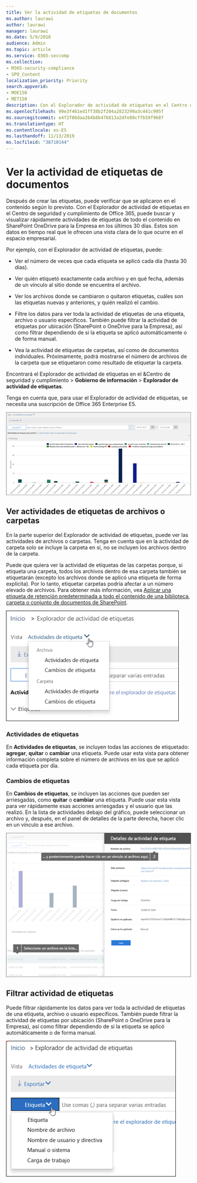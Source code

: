```yaml
---
title: Ver la actividad de etiquetas de documentos
ms.author: laurawi
author: laurawi
manager: laurawi
ms.date: 5/9/2018
audience: Admin
ms.topic: article
ms.service: O365-seccomp
ms.collection:
- M365-security-compliance
- SPO_Content
localization_priority: Priority
search.appverid:
- MOE150
- MET150
description: Con el Explorador de actividad de etiquetas en el Centro de seguridad y cumplimiento de Office 365, puede buscar y visualizar rápidamente actividades de etiquetas de todo el contenido en SharePoint OneDrive para la Empresa en los últimos 30 días. Estos son datos en tiempo real que le ofrecen una vista clara de lo que ocurre en el espacio empresarial.
ms.openlocfilehash: 99e3f461ed1ff38b2f204a2823299a3c441c995f
ms.sourcegitcommit: e4f2f06daa264b8b476813a2dfe80cffb59f968f
ms.translationtype: HT
ms.contentlocale: es-ES
ms.lasthandoff: 11/13/2019
ms.locfileid: "38710144"
---
```

# <a name="view-label-activity-for-documents"></a>Ver la actividad de etiquetas de documentos

Después de crear las etiquetas, puede verificar que se aplicaron en el contenido según lo previsto. Con el Explorador de actividad de etiquetas en el Centro de seguridad y cumplimiento de Office 365, puede buscar y visualizar rápidamente actividades de etiquetas de todo el contenido en SharePoint OneDrive para la Empresa en los últimos 30 días. Estos son datos en tiempo real que le ofrecen una vista clara de lo que ocurre en el espacio empresarial.
  
Por ejemplo, con el Explorador de actividad de etiquetas, puede:
  
- Ver el número de veces que cada etiqueta se aplicó cada día (hasta 30 días).
    
- Ver quién etiquetó exactamente cada archivo y en qué fecha, además de un vínculo al sitio donde se encuentra el archivo.
    
- Ver los archivos donde se cambiaron o quitaron etiquetas, cuáles son las etiquetas nuevas y anteriores, y quién realizó el cambio.
    
- Filtre los datos para ver toda la actividad de etiquetas de una etiqueta, archivo o usuario específicos. También puede filtrar la actividad de etiquetas por ubicación (SharePoint o OneDrive para la Empresa), así como filtrar dependiendo de si la etiqueta se aplicó automáticamente o de forma manual.
    
- Vea la actividad de etiquetas de carpetas, así como de documentos individuales. Próximamente, podrá mostrarse el número de archivos de la carpeta que se etiquetaron como resultado de etiquetar la carpeta.
    
Encontrará el Explorador de actividad de etiquetas en el &amp;Centro de seguridad y cumplimiento > **Gobierno de información** > **Explorador de actividad de etiquetas**.
  
Tenga en cuenta que, para usar el Explorador de actividad de etiquetas, se necesita una suscripción de Office 365 Enterprise E5.
  
![Explorador de actividad de etiquetas](media/671ca0cd-1457-40b4-9917-b663360afd95.png)
  
## <a name="view-label-activities-for-files-or-folders"></a>Ver actividades de etiquetas de archivos o carpetas

En la parte superior del Explorador de actividad de etiquetas, puede ver las actividades de archivos o carpetas. Tenga en cuenta que en la actividad de carpeta solo se incluye la carpeta en sí, no se incluyen los archivos dentro de la carpeta.
  
Puede que quiera ver la actividad de etiquetas de las carpetas porque, si etiqueta una carpeta, todos los archivos dentro de esa carpeta también se etiquetarán (excepto los archivos donde se aplicó una etiqueta de forma explícita). Por lo tanto, etiquetar carpetas podría afectar a un número elevado de archivos. Para obtener más información, vea [Aplicar una etiqueta de retención predeterminada a todo el contenido de una biblioteca, carpeta o conjunto de documentos de SharePoint](labels.md#applying-a-default-retention-label-to-all-content-in-a-sharepoint-library-folder-or-document-set).
  
![Menú desplegable donde se muestran actividades de etiquetas de archivos y carpetas](media/11030584-f52d-49eb-86f3-7ead16a3b704.png)
  
### <a name="label-activities"></a>Actividades de etiquetas

 En **Actividades de etiquetas**, se incluyen todas las acciones de etiquetado: **agregar**, **quitar** o **cambiar** una etiqueta. Puede usar esta vista para obtener información completa sobre el número de archivos en los que se aplicó cada etiqueta por día. 
  
### <a name="label-changes"></a>Cambios de etiquetas

 En **Cambios de etiquetas**, se incluyen las acciones que pueden ser arriesgadas, como **quitar** o **cambiar** una etiqueta. Puede usar esta vista para ver rápidamente esas acciones arriesgadas y el usuario que las realizó. En la lista de actividades debajo del gráfico, puede seleccionar un archivo y, después, en el panel de detalles de la parte derecha, hacer clic en un vínculo a ese archivo. 
  
![Panel de detalles para actividad de etiquetas](media/eb580fd4-b5be-4fda-9ba5-c1256777310d.png)
  
## <a name="filter-label-activity"></a>Filtrar actividad de etiquetas

Puede filtrar rápidamente los datos para ver toda la actividad de etiquetas de una etiqueta, archivo o usuario específicos. También puede filtrar la actividad de etiquetas por ubicación (SharePoint o OneDrive para la Empresa), así como filtrar dependiendo de si la etiqueta se aplicó automáticamente o de forma manual.
  
![Filtros para actividad de etiquetas](media/9de92985-120f-48b4-96a7-ef7ec8a71ff0.png)
  

